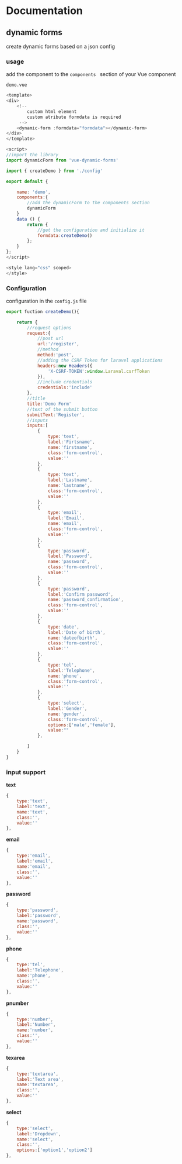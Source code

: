 # Documentation

## dynamic forms

create dynamic forms based on a json config

### usage

add the component to the `components ` section of your Vue component

`demo.vue`

```javascript
<template>
<div>
	<!-- 
		custom html element
		custom atribute formdata is required
	 -->
	<dynamic-form :formdata="formdata"></dynamic-form>
</div>
</template>

<script>
//import the library
import dynamicForm from 'vue-dynamic-forms'

import { createDemo } from './config'

export default {

	name: 'demo',
	components:{
		//add the dynamicForm to the components section
		dynamicForm
	}
	data () {
		return {
			//get the configuration and initialize it
			formdata:createDemo()
		};
	}
};
</script>

<style lang="css" scoped>
</style>

```

### Configuration
 
 configuration in the `config.js` file

```javascript
export fuction createDemo(){

	return {
		//request options 	
		request:{
			//post url
			url:'/register',
			//method
			method:'post',
			//adding the CSRF Token for laravel applications
			headers:new Headers({
				'X-CSRF-TOKEN':window.Laraval.csrfToken
			}),
			//include credentials
			credentials:'include'
		},
		//title
		title:'Demo Form'
		//text of the submit button
		submitText:'Register',
		//inputs
		inputs:[
			{
				type:'text',
				label:'Firtsname',
				name:'firstname',
				class:'form-control',
				value:''
			},
			{
				type:'text',
				label:'Lastname',
				name:'lastname',
				class:'form-control',
				value:''
			},
			{
				type:'email',
				label:'Email',
				name:'email',
				class:'form-control',
				value:''
			},
			{
				type:'password',
				label:'Password',
				name:'password',
				class:'form-control',
				value:''
			},
			{
				type:'password',
				label:'Confirm password',
				name:'password_confirmation',
				class:'form-control',
				value:''
			},
			{
				type:'date',
				label:'Date of birth',
				name:'dateofbirth',
				class:'form-control',
				value:''
			},
			{
				type:'tel',
				label:'Telephone',
				name:'phone',
				class:'form-control',
				value:''
			},
			{
				type:'select',
				label:'Gender',
				name:'gender',
				class:'form-control',
				options:['male','female'],
				value:""
			},

		]
	}
}
``` 

 ### input support

**text**
```javascript
{
	type:'text',
	label:'text',
	name:'text',
	class:'',
	value:''
},

```

**email**
```javascript
{
	type:'email',
	label:'email',
	name:'email',
	class:'',
	value:''
},

```

**password**
```javascript
{
	type:'password',
	label:'password',
	name:'password',
	class:'',
	value:''
},
```

**phone**
```javascript
{
	type:'tel',
	label:'Telephone',
	name:'phone',
	class:'',
	value:''
},
```
**pnumber**
```javascript
{
	type:'number',
	label:'Number',
	name:'number',
	class:'',
	value:''
},
```

**texarea**
```javascript
{
	type:'textarea',
	label:'Text area',
	name:'textarea',
	class:'',
	value:''
},
```

**select**
```javascript
{
	type:'select',
	label:'Dropdown',
	name:'select',
	class:'',
	options:['option1','option2']
},
```


